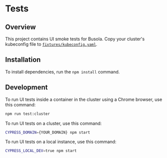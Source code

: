 # Tests

## Overview

This project contains UI smoke tests for Busola. Copy your cluster's kubeconfig file to [`fixtures/kubeconfig.yaml`](fixtures/kubeconfig.yaml).

## Installation

To install dependencies, run the `npm install` command.

## Development

To run UI tests inside a container in the cluster using a Chrome browser, use this command:

```bash
npm run test:cluster
```

To run UI tests on a cluster, use this command:

```bash
CYPRESS_DOMAIN={YOUR_DOMAIN} npm start
```

To run UI tests on a local instance, use this command:

```bash
CYPRESS_LOCAL_DEV=true npm start
```
